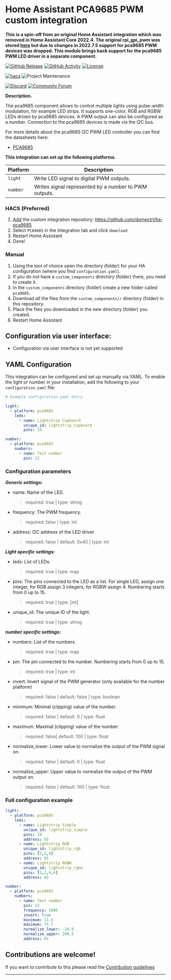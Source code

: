 # Home Assistant PCA9685 PWM custom integration

**This is a spin-off from an original Home Assistant integration which was removed in Home Assistant Core 2022.4. The original rpi_gpi_pwm was stored [here](https://github.com/RedMeKool/HA-Raspberry-pi-GPIO-PWM/) but due to changes in 2022.7.5 support for pca9685 PWM devices was dropped. This module brings back  support for the pca9685 PWM LED driver in a separate component.**

[![GitHub Release][releases-shield]][releases]
[![GitHub Activity][commits-shield]][commits]
[![License][license-shield]](LICENSE)

[![hacs][hacsbadge]][hacs]
![Project Maintenance][maintenance-shield]

[![Discord][discord-shield]][discord]
[![Community Forum][forum-shield]][forum]

**Description.**

The pca9685 component allows to control multiple lights using pulse-width modulation, for example LED strips. It supports one-color, RGB and RGBW LEDs driven by pca9685 devices. A PWM output can also be configured as a number. Connection to the pca9685 devices is made via the I2C bus.

For more details about the pca9685 I2C PWM LED controller you can find the datasheets here:
- [PCA9685](https://www.nxp.com/docs/en/data-sheet/PCA9685.pdf)

**This integration can set up the following platforms.**

Platform | Description
-- | --
`light` | Write LED signal to digital PWM outputs.
`number` | Writes signal represented by a number to PWM outputs.




### HACS (Preferred)
1. [Add](http://homeassistant.local:8123/hacs/integrations) the custom integration repository: https://github.com/domectrl/ha-pca9685
2. Select `PCA9685` in the Integration tab and click `download`
3. Restart Home Assistant
4. Done!

### Manual
1. Using the tool of choice open the directory (folder) for your HA configuration (where you find `configuration.yaml`).
1. If you do not have a `custom_components` directory (folder) there, you need to create it.
1. In the `custom_components` directory (folder) create a new folder called `pca9685`.
1. Download _all_ the files from the `custom_components//` directory (folder) in this repository.
1. Place the files you downloaded in the new directory (folder) you created.
1. Restart Home Assistant

## Configuration via user interface:
* Configuration via user interface is not yet supported

## YAML Configuration

This integration can be configured and set up manually via YAML. To enable the light or number in your installation, add the following to your `configuration.yaml` file:

```yaml
# Example configuration.yaml entry

light:
  - platform: pca9685
    leds:
      - name: Lightstrip Cupboard
        unique_id: lightstrip_cupboard
        pins: 10

number:
  - platform: pca9685
    numbers:
      - name: Test number
        pin: 12
```

### Configuration parameters

***Generic settings:***
- name: Name of the LED.
  > required: true | type: string
- frequency: The PWM frequency. 
  > required: false | type: int
- address: I2C address of the LED driver
  > required: false | default: 0x40 | type: int

***Light specific settings:***
- leds: List of LEDs.
  > required: true | type: map
- pins: The pins connected to the LED as a list. For single LED, assign one integer, for RGB assign 3 integers, for RGBW assign 4. Numbering starts from 0 up to 15.
  > required: true | type: [int]
- unique_id: The unique ID of the light.
  > required: true | type: string

***number specific settings:***
- numbers: List of the numbers.
  > required: true | type: map
- pin: The pin connected to the number. Numbering starts from 0 up to 15.
  > required: true | type: int
- invert: Invert signal of the PWM generator (only available for the number platform)
  > required: false | default: false | type: boolean
- minimum: Minimal (clipping) value of the number.
  > required: false | default: 0 | type: float
- maximum: Maximal (clipping) value of the number. 
  > required: false| default: 100 | type: float
- normalize_lower: Lower value to normalize the output of the PWM signal on.
  > required: false | default: 0 | type: float
- normalize_upper: Upper value to normalize the output of the PWM output on.
  > required: false | default: 100 | type: float

### Full configuration example

```yaml
light:
  - platform: pca9685
    leds:
      - name: Lightstrip Simple
        unique_id: lightstrip_simple
        pins: 10
        address: 65
      - name: Lightstrip RGB
        unique_id: lightstrip_rgb
        pins: [2,5,9]
        address: 65
      - name: Lightstrip RGBW
        unique_id: lightstrip_rgbw
        pins: [1,2,4,6]
        address: 65

number:
  - platform: pca9685
    numbers:
      - name: Test number
        pin: 12
        frequency: 1000
        invert: true
        minimum: 11.5
        maximum: 75.7
        normalize_lower: -10.8
        normalize_upper: 200.5
        address: 65

```

## Contributions are welcome!

If you want to contribute to this please read the [Contribution guidelines](CONTRIBUTING.md)

***

[commits-shield]: https://img.shields.io/github/commit-activity/y/domectrl/ha-pca9685.svg?style=for-the-badge
[commits]: https://github.com/domectrl/ha-pca9685/commits/main
[hacs]: https://hacs.xyz/
[hacsbadge]: https://img.shields.io/badge/HACS-Custom-orange.svg?style=for-the-badge
[discord]: https://discord.gg/Qa5fW2R
[discord-shield]: https://img.shields.io/discord/330944238910963714.svg?style=for-the-badge
[forum-shield]: https://img.shields.io/badge/community-forum-brightgreen.svg?style=for-the-badge
[forum]: https://community.home-assistant.io/
[license-shield]: https://img.shields.io/github/license/domectrl/ha-pca9685.svg?style=for-the-badge
[maintenance-shield]: https://img.shields.io/badge/maintainer-domectrl-blue.svg?style=for-the-badge
[releases-shield]: https://img.shields.io/github/release/domectrl/ha-pca9685.svg?style=for-the-badge
[releases]: https://github.com/domectrl/ha-pca9685/releases
